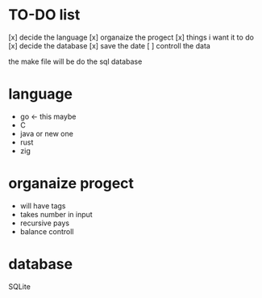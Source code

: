 # TO-DO list
[x] decide the language
[x] organaize the progect
[x] things i want it to do
[x] decide the database
[x] save the date
[ ] controll the data


the make file will be do the sql database

# language
- go <- this maybe 
- C
- java
or new one
- rust
- zig

# organaize progect
- will have tags
- takes number in input
- recursive pays
- balance controll

# database
SQLite
